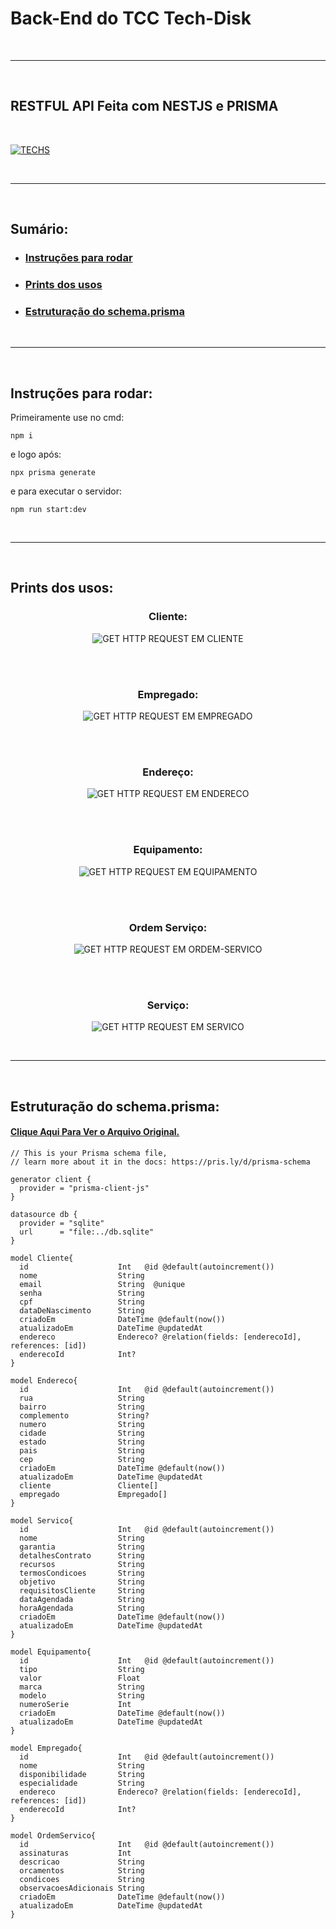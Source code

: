 # Back-End do TCC Tech-Disk

<br>


-----
<br>

## RESTFUL API Feita com NESTJS e PRISMA
<br>

[![TECHS](https://skillicons.dev/icons?i=nestjs,prisma&theme=dark)](https://skillicons.dev)

<br>

------

<br>

## Sumário:
- ### [Instruções para rodar](#instruções-para-rodar-1)
- ### [Prints dos usos](#prints-dos-usos-1)
- ### [Estruturação do schema.prisma](#estruturação-do-schemaprisma-1)

<br>

----

<br>


## Instruções para rodar:
Primeiramente use no cmd:
```
npm i
```
e logo após:
```
npx prisma generate
```
e para executar o servidor:
```
npm run start:dev
```

<br>


----

<br>

## Prints dos usos: 

<div style="text-align: center;">

### Cliente:

![GET HTTP REQUEST EM CLIENTE](images/get-cliente.png)

<br>
<br>



### Empregado:

![GET HTTP REQUEST EM EMPREGADO](images/get-empregado.png)

<br>
<br>


### Endereço:

![GET HTTP REQUEST EM ENDERECO](images/get-endereco.png)


<br>
<br>


### Equipamento:

![GET HTTP REQUEST EM EQUIPAMENTO](images/get-equipamento.png)


<br>
<br>


### Ordem Serviço:

![GET HTTP REQUEST EM ORDEM-SERVICO](images/get-ordem-servico.png)


<br>
<br>


### Serviço:

![GET HTTP REQUEST EM SERVICO](images/get-servico.png)

<br>

----

<br>



</div>


## Estruturação do schema.prisma:

#### [Clique Aqui Para Ver o Arquivo Original.](prisma/schema.prisma)
```
// This is your Prisma schema file,
// learn more about it in the docs: https://pris.ly/d/prisma-schema

generator client {
  provider = "prisma-client-js"
}

datasource db {
  provider = "sqlite"
  url      = "file:../db.sqlite"
}

model Cliente{
  id                    Int   @id @default(autoincrement())
  nome                  String
  email                 String  @unique
  senha                 String
  cpf                   String
  dataDeNascimento      String
  criadoEm              DateTime @default(now())
  atualizadoEm          DateTime @updatedAt
  endereco              Endereco? @relation(fields: [enderecoId], references: [id])
  enderecoId            Int?
}

model Endereco{
  id                    Int   @id @default(autoincrement())
  rua                   String
  bairro                String
  complemento           String?
  numero                String
  cidade                String
  estado                String
  pais                  String
  cep                   String
  criadoEm              DateTime @default(now())
  atualizadoEm          DateTime @updatedAt
  cliente               Cliente[]
  empregado             Empregado[]
}

model Servico{
  id                    Int   @id @default(autoincrement())
  nome                  String
  garantia              String
  detalhesContrato      String
  recursos              String
  termosCondicoes       String
  objetivo              String
  requisitosCliente     String
  dataAgendada          String
  horaAgendada          String
  criadoEm              DateTime @default(now())
  atualizadoEm          DateTime @updatedAt
}

model Equipamento{
  id                    Int   @id @default(autoincrement())
  tipo                  String
  valor                 Float
  marca                 String
  modelo                String
  numeroSerie           Int
  criadoEm              DateTime @default(now())
  atualizadoEm          DateTime @updatedAt
}

model Empregado{
  id                    Int   @id @default(autoincrement())
  nome                  String
  disponibilidade       String
  especialidade         String
  endereco              Endereco? @relation(fields: [enderecoId], references: [id])
  enderecoId            Int?
}

model OrdemServico{
  id                    Int   @id @default(autoincrement())
  assinaturas           Int
  descricao             String
  orcamentos            String
  condicoes             String
  observacoesAdicionais String
  criadoEm              DateTime @default(now())
  atualizadoEm          DateTime @updatedAt
}
```